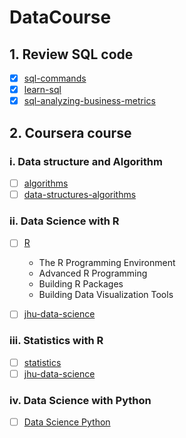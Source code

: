 # DataCourse

## 1. Review SQL code
- [X] [sql-commands](https://www.codecademy.com/articles/sql-commands)
- [X] [learn-sql](https://www.codecademy.com/learn/learn-sql)
- [X] [sql-analyzing-business-metrics](https://www.codecademy.com/learn/sql-analyzing-business-metrics/)

## 2. Coursera course

### i. Data structure and Algorithm
- [ ] [algorithms](https://www.coursera.org/specializations/algorithms)
- [ ] [data-structures-algorithms](https://www.coursera.org/specializations/data-structures-algorithms)

### ii. Data Science with R
- [ ] [R](https://www.coursera.org/specializations/r)
  * The R Programming Environment
  * Advanced R Programming
  * Building R Packages
  * Building Data Visualization Tools

- [ ] [jhu-data-science](https://www.coursera.org/specializations/jhu-data-science)

### iii. Statistics with R
- [ ] [statistics](https://www.coursera.org/specializations/statistics)
- [ ] [jhu-data-science](https://www.coursera.org/specializations/jhu-data-science)

### iv. Data Science with Python
- [ ] [Data Science Python](https://www.coursera.org/specializations/data-science-python)
